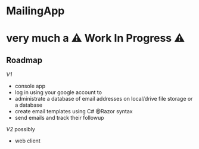 # MailingApp

# very much a ⚠ Work In Progress ⚠


## Roadmap
*V1*
 - console app
 - log in using your google account to
 - administrate a database of email addresses on local/drive file storage or a database
 - create email templates using C# @Razor syntax
 - send emails and track their followup
 
*V2* possibly
 - web client
 
 

